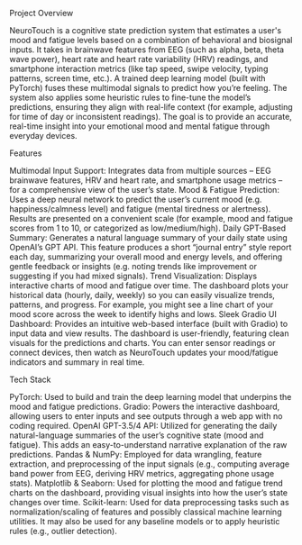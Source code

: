 Project Overview

NeuroTouch is a cognitive state prediction system that estimates a user's mood and fatigue levels based on a combination of behavioral and biosignal inputs. It takes in brainwave features from EEG (such as alpha, beta, theta wave power), heart rate and heart rate variability (HRV) readings, and smartphone interaction metrics (like tap speed, swipe velocity, typing patterns, screen time, etc.). A trained deep learning model (built with PyTorch) fuses these multimodal signals to predict how you’re feeling. The system also applies some heuristic rules to fine-tune the model’s predictions, ensuring they align with real-life context (for example, adjusting for time of day or inconsistent readings). The goal is to provide an accurate, real-time insight into your emotional mood and mental fatigue through everyday devices.

Features

Multimodal Input Support: Integrates data from multiple sources – EEG brainwave features, HRV and heart rate, and smartphone usage metrics – for a comprehensive view of the user’s state.
Mood & Fatigue Prediction: Uses a deep neural network to predict the user’s current mood (e.g. happiness/calmness level) and fatigue (mental tiredness or alertness). Results are presented on a convenient scale (for example, mood and fatigue scores from 1 to 10, or categorized as low/medium/high).
Daily GPT-Based Summary: Generates a natural language summary of your daily state using OpenAI’s GPT API. This feature produces a short “journal entry” style report each day, summarizing your overall mood and energy levels, and offering gentle feedback or insights (e.g. noting trends like improvement or suggesting if you had mixed signals).
Trend Visualization: Displays interactive charts of mood and fatigue over time. The dashboard plots your historical data (hourly, daily, weekly) so you can easily visualize trends, patterns, and progress. For example, you might see a line chart of your mood score across the week to identify highs and lows.
Sleek Gradio UI Dashboard: Provides an intuitive web-based interface (built with Gradio) to input data and view results. The dashboard is user-friendly, featuring clean visuals for the predictions and charts. You can enter sensor readings or connect devices, then watch as NeuroTouch updates your mood/fatigue indicators and summary in real time.

Tech Stack

PyTorch: Used to build and train the deep learning model that underpins the mood and fatigue predictions.
Gradio: Powers the interactive dashboard, allowing users to enter inputs and see outputs through a web app with no coding required.
OpenAI GPT-3.5/4 API: Utilized for generating the daily natural-language summaries of the user’s cognitive state (mood and fatigue). This adds an easy-to-understand narrative explanation of the raw predictions.
Pandas & NumPy: Employed for data wrangling, feature extraction, and preprocessing of the input signals (e.g., computing average band power from EEG, deriving HRV metrics, aggregating phone usage stats).
Matplotlib & Seaborn: Used for plotting the mood and fatigue trend charts on the dashboard, providing visual insights into how the user’s state changes over time.
Scikit-learn: Used for data preprocessing tasks such as normalization/scaling of features and possibly classical machine learning utilities. It may also be used for any baseline models or to apply heuristic rules (e.g., outlier detection).
